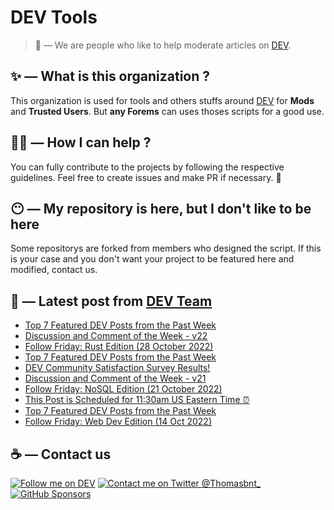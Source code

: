 # DEV Tools

> 🔧 — We are people who like to help moderate articles on [DEV](https://dev.to).

## ✨ — What is this organization ?

This organization is used for tools and others stuffs around [DEV](https://dev.to) for **Mods** and **Trusted Users**. But __any Forems__ can uses thoses scripts for a good use.


## 💪🏼 — How I can help ?

You can fully contribute to the projects by following the respective guidelines. Feel free to create issues and make PR if necessary. 🎉

## 😶 — My repository is here, but I don't like to be here

Some repositorys are forked from members who designed the script. If this is your case and you don't want your project to be featured here and modified, contact us.

## 📝 — Latest post from [DEV Team](https://dev.to/devteam)

<!-- BLOG-POST-LIST:START -->
- [Top 7 Featured DEV Posts from the Past Week](https://dev.to/devteam/top-7-featured-dev-posts-from-the-past-week-2gk3)
- [Discussion and Comment of the Week - v22](https://dev.to/devteam/discussion-and-comment-of-the-week-v22-52gi)
- [Follow Friday: Rust Edition &lpar;28 October 2022&rpar;](https://dev.to/devteam/follow-friday-rust-edition-28-october-2022-2hk9)
- [Top 7 Featured DEV Posts from the Past Week](https://dev.to/devteam/top-7-featured-dev-posts-from-the-past-week-3ock)
- [DEV Community Satisfaction Survey Results!](https://dev.to/devteam/dev-community-satisfaction-survey-results-485f)
- [Discussion and Comment of the Week - v21](https://dev.to/devteam/discussion-and-comment-of-the-week-v21-k4i)
- [Follow Friday: NoSQL Edition &lpar;21 October 2022&rpar;](https://dev.to/devteam/follow-friday-nosql-edition-21-october-2022-3c3d)
- [This Post is Scheduled for 11:30am US Eastern Time ⏰](https://dev.to/devteam/this-post-is-scheduled-for-1130am-299k)
- [Top 7 Featured DEV Posts from the Past Week](https://dev.to/devteam/top-7-featured-dev-posts-from-the-past-week-2loc)
- [Follow Friday: Web Dev Edition &lpar;14 Oct 2022&rpar;](https://dev.to/devteam/follow-friday-web-dev-edition-14-oct-2022-5bae)
<!-- BLOG-POST-LIST:END -->


## ☕ — Contact us

[![Follow me on DEV](https://img.shields.io/badge/dev.to-%2308090A.svg?&style=for-the-badge&logo=dev.to&logoColor=white&alt=devto)](https://dev.to/thomasbnt)
[![Contact me on Twitter @Thomasbnt_](https://img.shields.io/badge/Contact%20me%20on%20Twitter-%231DA1F2.svg?&style=for-the-badge&logo=twitter&logoColor=white&alt=twitter)](https://twitter.com/messages/1142357270-1142357270?text=Hello,%20I%20contact%20you%20from%20devtotools%20&recipient_id=1142357270) [![GitHub Sponsors](https://img.shields.io/badge/Sponsor%20me-%23EA54AE.svg?&style=for-the-badge&logo=github-sponsors&logoColor=white)](https://github.com/sponsors/thomasbnt)



